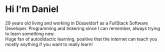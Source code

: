 # Hi I'm Daniel

29 years old living and working in Düsseldorf as a FullStack Software Developer.  Programming and tinkering since I can remember, always trying to learn something new.  
Huge fan of autodidactic learning, positive that the internet can teach you mostly anything if you want to really learn!